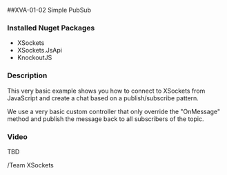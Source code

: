 ##XVA-01-02 Simple PubSub

### Installed Nuget Packages

- XSockets
- XSockets.JsApi
- KnockoutJS

### Description

This very basic example shows you how to connect to XSockets from JavaScript and create a chat based on a publish/subscribe pattern.

We use a very basic custom controller that only override the "OnMessage" method and publish the message back to all subscribers of the topic.

### Video

TBD

/Team XSockets


